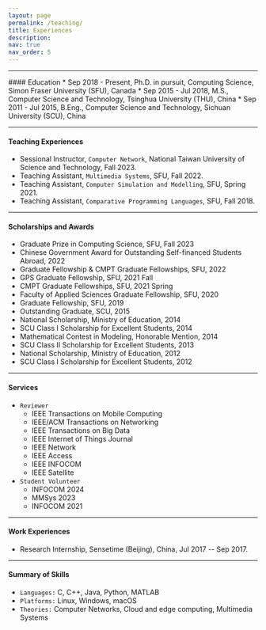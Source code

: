 ```yaml
---
layout: page
permalink: /teaching/
title: Experiences
description:
nav: true
nav_order: 5
---
```




<hr>
#### Education
* Sep 2018 - Present, Ph.D. in pursuit, Computing Science, Simon Fraser University (SFU), Canada
* Sep 2015 - Jul 2018, M.S., Computer Science and Technology, Tsinghua University (THU), China
* Sep 2011 - Jul 2015, B.Eng., Computer Science and Technology, Sichuan University (SCU), China
<hr>




#### Teaching Experiences

* Sessional Instructor, `Computer Network`, National Taiwan University of Science and Technology, Fall 2023.
* Teaching Assistant, `Multimedia Systems`, SFU, Fall 2022.
* Teaching Assistant, `Computer Simulation and Modelling`, SFU, Spring 2021.
* Teaching Assistant, `Comparative Programming Languages`, SFU, Fall 2018.

<hr>


#### Scholarships and Awards

<ul>
  <li> Graduate Prize in Computing Science, SFU, Fall 2023 </li>
  <li> Chinese Government Award for Outstanding Self-financed Students Abroad, 2022 </li>
  <li> Graduate Fellowship & CMPT Graduate Fellowships, SFU, 2022 </li>
  <li> GPS Graduate Fellowship, SFU, 2021 Fall </li>
  <li> CMPT Graduate Fellowships, SFU, 2021 Spring </li>
  <li> Faculty of Applied Sciences Graduate Fellowship, SFU, 2020 </li>
  <li> Graduate Fellowship, SFU, 2019 </li>
	<li> Outstanding Graduate, SCU, 2015 </li>
	<li> National Scholarship, Ministry of Education, 2014 </li>
	<li> SCU Class I Scholarship for Excellent Students, 2014 </li>
	<li> Mathematical Contest in Modeling, Honorable Mention, 2014 </li>
  <li> SCU Class II Scholarship for Excellent Students, 2013 </li>
  <li> National Scholarship, Ministry of Education, 2012 </li>
  <li> SCU Class I Scholarship for Excellent Students, 2012 </li>
</ul>



<hr>

#### Services

- `Reviewer`
	- IEEE Transactions on Mobile Computing
	- IEEE/ACM Transactions on Networking
	- IEEE Transactions on Big Data
	- IEEE Internet of Things Journal
	- IEEE Network
	- IEEE Access
	- IEEE INFOCOM
	- IEEE Satellite
- `Student Volunteer`
	- INFOCOM 2024
	- MMSys 2023
	- INFOCOM 2021




<hr>


#### Work Experiences

<ul>
	<li> Research Internship, Sensetime (Beijing), China,  Jul 2017 -- Sep 2017. </li>
</ul>


<hr>


#### Summary of Skills

* `Languages:` C, C++, Java, Python, MATLAB
* `Platforms:` Linux, Windows, macOS
* `Theories:` Computer Networks, Cloud and edge computing, Multimedia Systems
